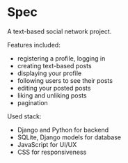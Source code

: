 # Spec
A text-based social network project.

Features included:
- registering a profile, logging in
- creating text-based posts
- displaying your profile
- following users to see their posts
- editing your posted posts
- liking and unliking posts
- pagination

Used stack:
- Django and Python for backend
- SQLite, Django models for database
- JavaScript for UI/UX
- CSS for responsiveness

